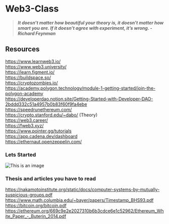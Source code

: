 # Web3-Class

> ***It doesn’t matter how beautiful your theory is, it doesn’t matter how smart you are. If it doesn’t agree with experiment, it’s wrong. - Richard Feynman***


## Resources

https://www.learnweb3.io/<br />
https://www.web3.university/ <br />
https://learn.figment.io/ <br />
https://buildspace.so/ <br />
https://cryptozombies.io/ <br />
https://academy.polygon.technology/module-1-getting-started/join-the-polygon-academy <br />
https://developerdao.notion.site/Getting-Started-with-Developer-DAO-2bddd332c51a4957b0b83f60f9fa4ebe <br />
https://speedrunethereum.com/ <br />
https://crypto.stanford.edu/~dabo/ (Theory) <br />
https://web3.career/ <br />
https://fweb3.xyz/ <br />
https://www.pointer.gg/tutorials <br />
https://app.cadena.dev/dashboard <br />
https://ethernaut.openzeppelin.com/ <br />

### Lets Started 
 ![This is an image](https://m.media-amazon.com/images/M/MV5BZjE0N2E3MDAtNmU0Zi00NjI1LWE1YjQtYWMwMGMxZWI4ZWQ3XkEyXkFqcGdeQXVyNjc5Mjg0NjU@._V1_.jpg)

### Thesis and articles you have to read
https://nakamotoinstitute.org/static/docs/computer-systems-by-mutually-suspicious-groups.pdf <br />
https://www.math.columbia.edu/~bayer/papers/Timestamp_BHS93.pdf <br />
https://bitcoin.org/bitcoin.pdf <br />
https://ethereum.org/669c9e2e2027310b6b3cdce6e1c52962/Ethereum_White_Paper_-_Buterin_2014.pdf <br />
